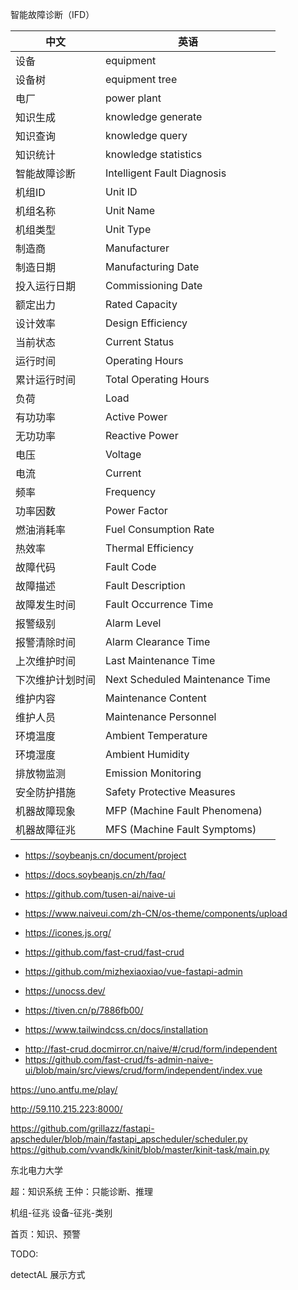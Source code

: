 智能故障诊断（IFD）

中文|英语
 -- | -- 
 设备 | equipment 
 设备树 | equipment tree 
 电厂 | power plant
 知识生成 | knowledge generate
 知识查询 | knowledge query
 知识统计 | knowledge statistics
 智能故障诊断 | Intelligent Fault Diagnosis
 机组ID | Unit ID | 唯一标识机组的代码 
 机组名称 | Unit Name | 机组的名称或标识 
 机组类型 | Unit Type | 机组的类型，如蒸汽轮机机组、燃气轮机机组等 
 制造商 | Manufacturer | 制造机组的公司或厂商 
 制造日期 | Manufacturing Date | 机组的制造完成日期 
 投入运行日期 | Commissioning Date | 机组正式投入运行的日期 
 额定出力 | Rated Capacity | 机组设计的最大出力，通常以兆瓦（MW）为单位 
 设计效率 | Design Efficiency | 机组设计时预期的效率 
 当前状态 | Current Status | 机组的当前运行状态，如运行、待机、停机、维护等 
 运行时间 | Operating Hours | 机组已经运行的小时数 
 累计运行时间 | Total Operating Hours | 机组自投入运行以来的总运行小时数 
 负荷 | Load | 机组当前的运行负荷，通常以额定出力的百分比表示 
 有功功率 | Active Power | 机组产生的实际功率（kW） 
 无功功率 | Reactive Power | 机组产生的无功功率（kVar） 
 电压 | Voltage | 机组运行的电压（kV） 
 电流 | Current | 机组运行的电流（kA） 
 频率 | Frequency | 机组运行的频率（Hz） 
 功率因数 | Power Factor | 机组运行的功率因数 
 燃油消耗率 | Fuel Consumption Rate | 机组运行时每单位出力所消耗的燃油量（如kg/kWh） 
 热效率 | Thermal Efficiency | 机组运行时将热能转换为电能的效率 
 故障代码 | Fault Code | 机组故障时的唯一代码 
 故障描述 | Fault Description | 机组故障时的详细描述 
 故障发生时间 | Fault Occurrence Time | 机组故障发生的具体时间 
 报警级别 | Alarm Level | 报警的严重级别，如轻微、主要、严重等 
 报警清除时间 | Alarm Clearance Time | 报警被清除或解决的具体时间 
 上次维护时间 | Last Maintenance Time | 机组上一次维护的时间 
 下次维护计划时间 | Next Scheduled Maintenance Time | 机组下一次计划维护的时间 
 维护内容 | Maintenance Content | 维护时执行的具体工作内容 
 维护人员 | Maintenance Personnel | 负责维护工作的人员或团队 
 环境温度 | Ambient Temperature | 机组运行环境的温度 
 环境湿度 | Ambient Humidity | 机组运行环境的湿度 
 排放物监测 | Emission Monitoring | 对机组排放物的监测数据和标准 
 安全防护措施 | Safety Protective Measures | 保障机组安全运行所采取的措施和策略
 机器故障现象 | MFP (Machine Fault Phenomena) | 保障机组安全运行所采取的措施和策略
 机器故障征兆 | MFS (Machine Fault Symptoms)  | 保障机组安全运行所采取的措施和策略




- https://soybeanjs.cn/document/project
- https://docs.soybeanjs.cn/zh/faq/
- https://github.com/tusen-ai/naive-ui
- https://www.naiveui.com/zh-CN/os-theme/components/upload
- https://icones.js.org/
- https://github.com/fast-crud/fast-crud
- https://github.com/mizhexiaoxiao/vue-fastapi-admin
- https://unocss.dev/
- https://tiven.cn/p/7886fb00/

- https://www.tailwindcss.cn/docs/installation

<!-- 独立使用表单 -->
- http://fast-crud.docmirror.cn/naive/#/crud/form/independent
- https://github.com/fast-crud/fs-admin-naive-ui/blob/main/src/views/crud/form/independent/index.vue


https://uno.antfu.me/play/


http://59.110.215.223:8000/


 <!-- APScheduler  -->
https://github.com/grillazz/fastapi-apscheduler/blob/main/fastapi_apscheduler/scheduler.py
https://github.com/vvandk/kinit/blob/master/kinit-task/main.py


东北电力大学

超：知识系统
王仲：只能诊断、推理

机组-征兆
设备-征兆-类别

首页：知识、预警


TODO:

detectAL 展示方式